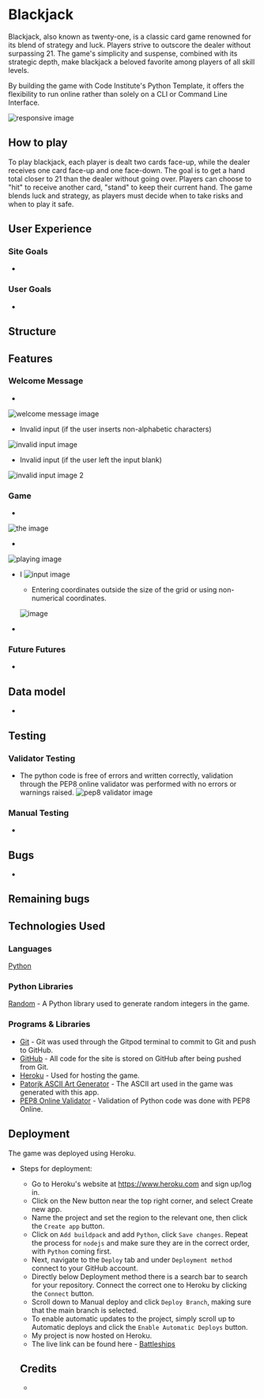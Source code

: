 # Blackjack

Blackjack, also known as twenty-one, is a classic card game renowned for its blend of strategy and luck. Players strive to outscore the dealer without surpassing 21. The game's simplicity and suspense, combined with its strategic depth, make blackjack a beloved favorite among players of all skill levels.

By building the game with Code Institute's Python Template, it offers the flexibility to run online rather than solely on a CLI or Command Line Interface.

![responsive image]()


## How to play

To play blackjack, each player is dealt two cards face-up, while the dealer receives one card face-up and one face-down. The goal is to get a hand total closer to 21 than the dealer without going over. Players can choose to "hit" to receive another card, "stand" to keep their current hand. The game blends luck and strategy, as players must decide when to take risks and when to play it safe. 

## User Experience

### Site Goals
- 

### User Goals
- 

## Structure


## Features



### Welcome Message

- 

![welcome message image]()

- Invalid input (if the user inserts non-alphabetic characters)

![invalid input image]()

- Invalid input (if the user left the input blank)

![invalid input image 2]()


### Game

- 

  ![the image]( )

- 

![playing  image]()

- I
  ![input image]()
  - Entering coordinates outside the size of the grid or using non-numerical coordinates.

  ![image]()

 - 

 ### Future Futures

 - 

 ## Data model

 - 


 ## Testing

 ### Validator Testing

 - The python code is free of errors and written correctly, validation through the PEP8 online validator was performed with no errors or warnings raised.
 ![pep8 validator image]()


### Manual Testing

- 

## Bugs

- 

## Remaining bugs



## Technologies Used

### Languages
[Python](https://www.python.org/)

### Python Libraries

[Random](https://docs.python.org/3/library/random.html) - A Python library used to generate random integers in the game.

### Programs & Libraries
- [Git](https://git-scm.com/) -  Git was used through the Gitpod terminal to commit to Git and push to GitHub.
- [GitHub](https://github.com/) - All code for the site is stored on GitHub after being pushed from Git.
- [Heroku](https://id.heroku.com/login) - Used for hosting the game.
- [Patorjk ASCII Art Generator](https://patorjk.com/software/taag/#p=display&f=Graffiti&t=Type%20Something%20) - The ASCII art used in the game was generated with this app.
- [PEP8 Online Validator](https://pep8ci.herokuapp.com/) - Validation of Python code was done with PEP8 Online.



## Deployment

 The game was deployed using Heroku. 
 - Steps for deployment:
   - Go to Heroku's website at https://www.heroku.com and sign up/log in.
   - Click on the New button near the top right corner, and select Create new app.
   - Name the project and set the region to the relevant one, then click the ```Create app``` button.
   - Click on ```Add buildpack``` and add ```Python```, click ```Save changes```. Repeat the process for ```nodejs``` and make sure they are in the correct order, with ```Python``` coming first.
   - Next, navigate to the ```Deploy``` tab and under ```Deployment method``` connect to your GitHub account.
   - Directly below Deployment method there is a search bar to search for your repository. Connect the correct one to Heroku by clicking the ```Connect``` button.
   - Scroll down to Manual deploy and click ```Deploy Branch```, making sure that the main branch is selected.
   - To enable automatic updates to the project, simply scroll up to Automatic deploys and click the ```Enable Automatic Deploys``` button.
   - My project is now hosted on Heroku.
   - The live link can be found here - [Battleships](https://battleships1-396329e2c61c.herokuapp.com/?fbclid=IwAR1bs1Vj-TFd_oDXeGFi3tM1wOuhiQ6bcZUB2ttsUrTyi0hhcWlu20mN-UY)

   ## Credits

   - 